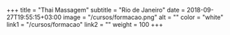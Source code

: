 +++
title = "Thai Massagem"
subtitle = "Rio de Janeiro"
date = 2018-09-27T19:55:15+03:00
image = "/cursos/formacao.png"
alt = ""
color = "white"
link1 = "/cursos/formacao"
link2 = ""
weight = 100
+++
